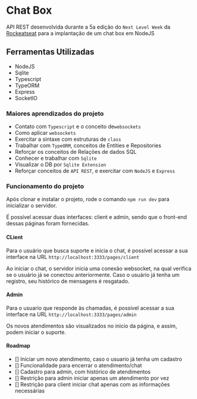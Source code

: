# Chat Box

API REST desenvolvida durante a 5a edição do `Next Level Week` da [Rockeatseat](https://rocketseat.com.br/) para a implantação de um chat box em NodeJS

## Ferramentas Utilizadas

- NodeJS
- Sqlite
- Typescript
- TypeORM
- Express
- SocketIO

### Maiores aprendizados do projeto

- Contato com `Typescript` e o conceito de`websockets`
- Como aplicar `websockets`
- Exercitar a sintaxe com estruturas de `class`
- Trabalhar com `TypeORM`, conceitos de Entities e Repositories
- Reforçar os conceitos de Relações de dados SQL
- Conhecer e trabalhar com `Sqlite`
- Visualizar o DB por `Sqlite Extension`
- Reforçar conceitos de `API REST`, e exercitar com `NodeJS` e `Express`

### Funcionamento do projeto

Após clonar e instalar o projeto, rode o comando `npm run dev` para inicializar o servidor.

É possível acessar duas interfaces: client e admin, sendo que o front-end dessas páginas foram fornecidas.

#### CLient

Para o usuário que busca suporte e inicia o chat, é possível acessar a sua interface na URL `http://localhost:3333/pages/client`

Ao iniciar o chat, o servidor inicia uma conexão websocket, na qual verifica se o usuário já se conectou anteriormente. Caso o usuário já tenha um registro, seu histórico de mensagens é resgatado.

#### Admin

Para o usuario que responde às chamadas, é possível acessar a sua interface na URL `http://localhost:3333/pages/admin`

Os novos atendimentos são visualizados no inicio da página, e assim, podem iniciar o suporte.

#### Roadmap

- [] Iniciar um novo atendimento, caso o usuario já tenha um cadastro
- [] Funcionalidade para encerrar o atendimento/chat
- [] Cadastro para admin, com histórico de atendimentos
- [] Restrição para admin iniciar apenas um atendimento por vez
- [] Restrição para client iniciar chat apenas com as informações necessárias
